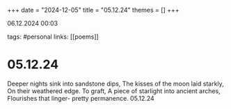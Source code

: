 +++
date = "2024-12-05"
title = "05.12.24"
themes = []
+++

06.12.2024 00:03

tags: #personal
links: [[poems]]

# 05.12.24

Deeper nights sink into sandstone dips,
The kisses of the moon laid starkly,
On their weathered edge. To graft,
A piece of starlight into ancient arches,
Flourishes that linger- pretty permanence.
05.12.24

